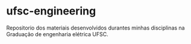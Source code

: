# ufsc-engineering
Repositorio dos materiais desenvolvidos durantes minhas disciplinas na Graduação de engenharia elétrica UFSC.

